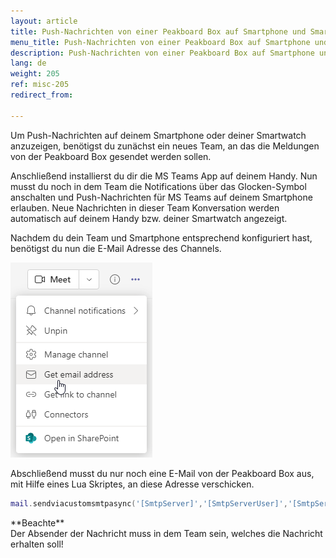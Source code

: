```yaml
---
layout: article
title: Push-Nachrichten von einer Peakboard Box auf Smartphone und Smartwatch mit Hilfe von MS Teams senden
menu_title: Push-Nachrichten von einer Peakboard Box auf Smartphone und Smartwatch mit Hilfe von MS Teams senden
description: Push-Nachrichten von einer Peakboard Box auf Smartphone und Smartwatch mit Hilfe von MS Teams senden
lang: de
weight: 205
ref: misc-205
redirect_from:

---
```


Um Push-Nachrichten auf deinem Smartphone oder deiner Smartwatch anzuzeigen, benötigst du zunächst ein neues Team, an das die Meldungen von der Peakboard Box gesendet werden sollen.

Anschließend installierst du dir die MS Teams App auf deinem Handy.
Nun musst du noch in dem Team die Notifications über das Glocken-Symbol anschalten und Push-Nachrichten für MS Teams auf deinem Smartphone erlauben.
Neue Nachrichten in dieser Team Konversation werden automatisch auf deinem Handy bzw. deiner Smartwatch angezeigt. 

Nachdem du dein Team und Smartphone entsprechend konfiguriert hast, benötigst du nun die E-Mail Adresse des Channels.

![Get email address](/assets/images/misc/messagemsteams/img1.png)

Abschließend musst du nur noch eine E-Mail von der Peakboard Box aus, mit Hilfe eines Lua Skriptes, an diese Adresse verschicken.

```lua
mail.sendviacustomsmtpasync('[SmtpServer]','[SmtpServerUser]','[SmtpServerPassword]','[mailTo]','[Subject]','[Body]')
```

<div class="box-warning" markdown="1">
**Beachte** </br>
Der Absender der Nachricht muss in dem Team sein, welches die Nachricht erhalten soll!
</div>